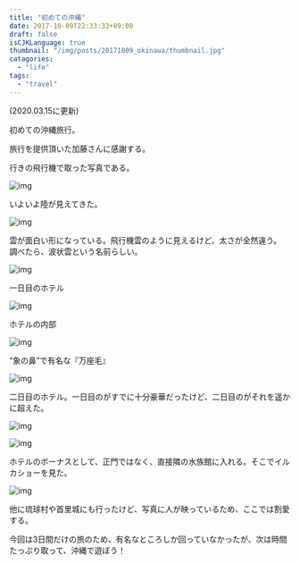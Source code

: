 ```yaml
---
title: "初めての沖縄"
date: 2017-10-09T22:33:33+09:00
draft: false
isCJKLanguage: true
thumbnail: "/img/posts/20171009_okinawa/thumbnail.jpg"
catagories:
  - "life"
tags:
  - "travel"
---
```


(2020.03.15に更新)

初めての沖縄旅行。

旅行を提供頂いた加藤さんに感謝する。

行きの飛行機で取った写真である。

![img](/img/posts/20171009_okinawa/0001.jpg)

いよいよ陸が見えてきた。

![img](/img/posts/20171009_okinawa/0002.jpg)

雲が面白い形になっている。飛行機雲のように見えるけど、太さが全然違う。
調べたら、波状雲という名前らしい。

![img](/img/posts/20171009_okinawa/0003.jpg)

一日目のホテル

![img](/img/posts/20171009_okinawa/0004.jpg)

ホテルの内部

![img](/img/posts/20171009_okinawa/0005.jpg)

“象の鼻”で有名な『万座毛』

![img](/img/posts/20171009_okinawa/0006.jpg)

二日目のホテル。一日目のがすでに十分豪華だったけど、二日目のがそれを遥かに超えた。

![img](/img/posts/20171009_okinawa/0007.jpg)

![img](/img/posts/20171009_okinawa/0008.jpg)

ホテルのボーナスとして、正門ではなく、直接隣の水族館に入れる。そこでイルカショーを見た。

![img](/img/posts/20171009_okinawa/0009.jpg)

他に琉球村や首里城にも行ったけど、写真に人が映っているため、ここでは割愛する。

今回は3日間だけの旅のため、有名なところしか回っていなかったが、次は時間たっぷり取って、沖縄で遊ぼう！

